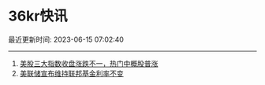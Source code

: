 # 36kr快讯

最近更新时间: 2023-06-15 07:02:40

--- 
1. [美股三大指数收盘涨跌不一，热门中概股普涨](https://www.36kr.com/newsflashes/2302142312655876) 
2. [美联储宣布维持联邦基金利率不变](https://www.36kr.com/newsflashes/2302144256420609) 
